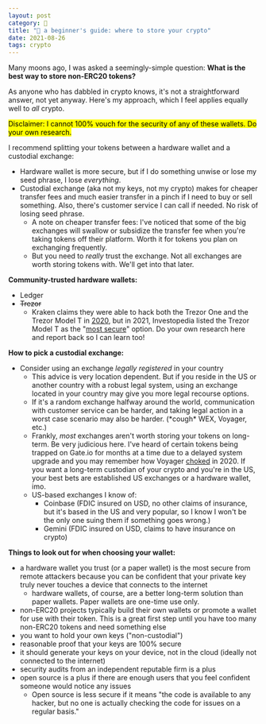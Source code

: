 ```yaml
---
layout: post
category: 🌱
title: "🌱 a beginner's guide: where to store your crypto"
date: 2021-08-26
tags: crypto
---
```

Many moons ago, I was asked a seemingly-simple question: 
**What is the best way to store non-ERC20 tokens?**

As anyone who has dabbled in crypto knows, it's not a straightforward answer, not yet anyway. Here's my approach, which I feel applies equally well to _all_ crypto.

<mark>Disclaimer: I cannot 100% vouch for the security of any of these wallets. Do your own research.</mark>

I recommend splitting your tokens between a hardware wallet and a custodial exchange:
- Hardware wallet is more secure, but if I do something unwise or lose my seed phrase, I lose _everything_.
- Custodial exchange (aka not my keys, not my crypto) makes for cheaper transfer fees and much easier transfer in a pinch if I need to buy or sell something. Also, there's customer service I can call if needed. No risk of losing seed phrase.
	- A note on cheaper transfer fees: I've noticed that some of the big exchanges will swallow or subsidize the transfer fee when you're taking tokens off their platform. Worth it for tokens you plan on exchanging frequently.
	- But you need to _really_ trust the exchange. Not all exchanges are worth storing tokens with. We'll get into that later.

**Community-trusted hardware wallets:**
- Ledger
- ~~Trezor~~
	- Kraken claims they were able to hack both the Trezor One and the Trezor Model T in [2020](https://blog.kraken.com/post/3662/kraken-identifies-critical-flaw-in-trezor-hardware-wallets/), but in 2021, Investopedia listed the Trezor Model T as the "[most secure](https://www.investopedia.com/best-bitcoin-wallets-5070283#best-for-security-trezor-model-t)" option. Do your own research here and report back so I can learn too!

**How to pick a custodial exchange:**
- Consider using an exchange _legally registered_ in your country
	- This advice is very location dependent. But if you reside in the US or another country with a robust legal system, using an exchange located in your country may give you more legal recourse options.
	- If it's a random exchange halfway around the world, communication with customer service can be harder, and taking legal action in a worst case scenario may also be harder. (\*cough\* WEX, Voyager, etc.)
	- Frankly, _most_ exchanges aren't worth storing your tokens on long-term. Be very judicious here. I've heard of certain tokens being trapped on Gate.io for months at a time due to a delayed system upgrade and you may remember how Voyager [choked](https://www.trustpilot.com/review/www.investvoyager.com) in 2020. If you want a long-term custodian of your crypto and you're in the US, your best bets are established US exchanges or a hardware wallet, imo.
	- US-based exchanges I know of:
		- Coinbase (FDIC insured on USD, no other claims of insurance, but it's based in the US and very popular, so I know I won't be the only one suing them if something goes wrong.)
		- Gemini (FDIC insured on USD, claims to have insurance on crypto)

**Things to look out for when choosing your wallet:**
- a hardware wallet you trust (or a paper wallet) is the most secure from remote attackers because you can be confident that your private key truly never touches a device that connects to the internet
	- hardware wallets, of course, are a better long-term solution than paper wallets. Paper wallets are one-time use only.
- non-ERC20 projects typically build their own wallets or promote a wallet for use with their token. This is a great first step until you have too many non-ERC20 tokens and need something else
- you want to hold your own keys ("non-custodial")
- reasonable proof that your keys are 100% secure
- it should generate your keys on your device, not in the cloud (ideally not connected to the internet)
- security audits from an independent reputable firm is a plus
- open source is a plus if there are enough users that you feel confident someone would notice any issues
	- Open source is less secure if it means "the code is available to any hacker, but no one is actually checking the code for issues on a regular basis."

